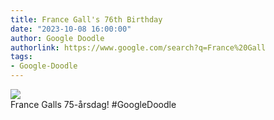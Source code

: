 ```yaml
---
title: France Gall's 76th Birthday
date: "2023-10-08 16:00:00"
author: Google Doodle
authorlink: https://www.google.com/search?q=France%20Gall
tags:
- Google-Doodle
---
```

<img src="https://www.google.com/logos/doodles/2023/france-galls-76th-birthday-6753651837109786-l.png" referrerpolicy="no-referrer"><br>France Galls 75-årsdag! #GoogleDoodle
